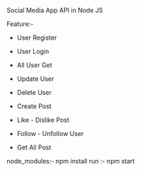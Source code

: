 Social Media App API in Node JS

Feature:- 
- User Register 
- User Login 
- All User Get
- Update User 
- Delete User

- Create Post 
- Like - Dislike Post
- Follow - Unfollow User 
- Get All Post

node_modules:- npm install
run  :- npm start
